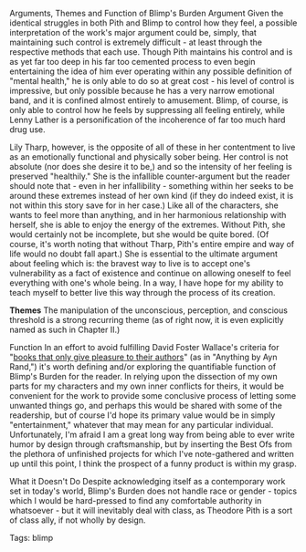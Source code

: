 Arguments, Themes and Function of Blimp's Burden
Argument
Given the identical struggles in both Pith and Blimp to control how they feel, a possible interpretation of the work's major argument could be, simply, that maintaining such control is extremely difficult - at least through the respective methods that each use. Though Pith maintains his control and is as yet far too deep in his far too cemented process to even begin entertaining the idea of him ever operating within any possible definition of "mental health," he is only able to do so at great cost - his level of control is impressive, but only possible because he has a very narrow emotional band, and it is confined almost entirely to amusement. Blimp, of course, is only able to control how he feels by suppressing all feeling entirely, while Lenny Lather is a personification of the incoherence of far too much hard drug use.

Lily Tharp, however, is the opposite of all of these in her contentment to live as an emotionally functional and physically sober being. Her control is not absolute (nor does she desire it to be,) and so the intensity of her feeling is preserved "healthily." She is the infallible counter-argument but the reader should note that - even in her infallibility - something within her seeks to be around these extremes instead of her own kind (if they do indeed exist, it is not within this story save for in her case.) Like all of the characters, she wants to feel more than anything, and in her harmonious relationship with herself, she is able to enjoy the energy of the extremes. Without Pith, she would certainly not be incomplete, but she would be quite bored. (Of course, it's worth noting that without Tharp, Pith's entire empire and way of life would no doubt fall apart.) She is essential to the ultimate argument about feeling which is: the bravest way to live is to accept one's vulnerability as a fact of existence and continue on allowing oneself to feel everything with one's whole being. In a way, I have hope for my ability to teach myself to better live this way through the process of its creation.

**Themes**
The manipulation of the unconscious, perception, and conscious threshold is a strong recurring theme (as of right now, it is even explicitly named as such in Chapter II.)

Function
In an effort to avoid fulfilling David Foster Wallace's criteria for "[books that only give pleasure to their authors](http://therumpus.net/2009/03/a-reading-list-as-suggested-posthumously-by-david-foster-wallace/)" (as in "Anything by Ayn Rand,") it's worth defining and/or exploring the quantifiable function of Blimp's Burden for the reader. In relying upon the dissection of my own parts for my characters and my own inner conflicts for theirs, it would be convenient for the work to provide some conclusive process of letting some unwanted things go, and perhaps this would be shared with some of the readership, but of course I'd hope its primary value would be in simply "entertainment," whatever that may mean for any particular individual. Unfortunately, I'm afraid I am a great long way from being able to ever write humor by design through craftsmanship, but by inserting the Best Ofs from the plethora of unfinished projects for which I've note-gathered and written up until this point, I think the prospect of a funny product is within my grasp.

What it Doesn't Do
Despite acknowledging itself as a contemporary work set in today's world, Blimp's Burden does not handle race or gender - topics which I would be hard-pressed to find any comfortable authority in whatsoever - but it will inevitably deal with class, as Theodore Pith is a sort of class ally, if not wholly by design.

Tags:
  blimp
